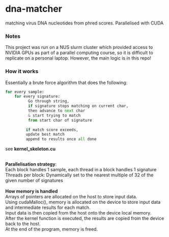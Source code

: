 # dna-matcher
matching virus DNA nucleotides from phred scores. Parallelised with CUDA

### Notes
This project was run on a NUS slurm cluster which provided access to NVIDIA GPUs as part of a parallel computing course, so it is difficult to replicate on a personal laptop. However, the main logic is in this repo!

### How it works
Essentially a brute force algorithm that does the following:

```python
for every sample: 
    for every signature:
          Go through string,
          if signature stops matching on current char, 
          then advance to next char
          & start trying to match 
          from start char of signature
         
         if match score exceeds, 
         update best match 
         append to results once all done
```
see **kernel_skeleton.cu**<br><br>

**Parallelisation strategy**:<br>
Each block handles 1 sample, each thread in a block handles 1 signature
Threads per block: Dynamically set to the nearest multiple of 32 of the given number of signatures<br>
<br>
**How memory is handled**<br>
Arrays of pointers are allocated on the host to store input data.<br>
Using cudaMalloc(), memory is allocated on the device to store input data and intermediate results for each match.<br>
Input data is then copied from the host onto the device local memory.<br>
After the kernel function is executed, the results are copied from the device back to the host.<br>
At the end of the program, memory is freed.

